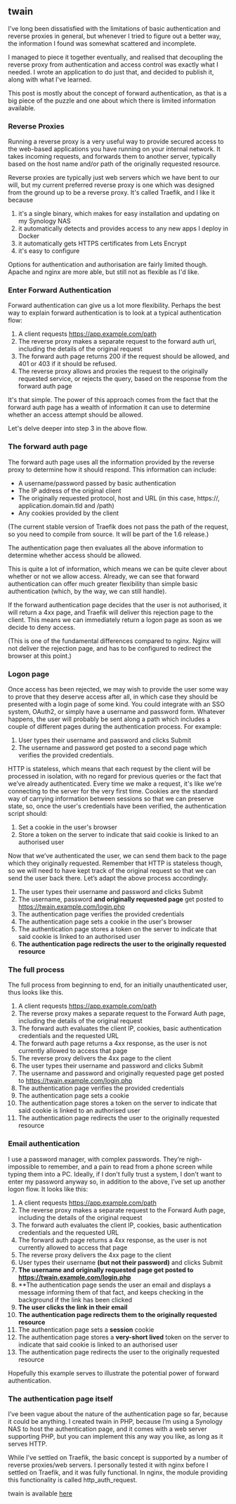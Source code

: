 ## twain

I've long been dissatisfied with the limitations of basic authentication and reverse proxies in general, but whenever I tried to figure out a better way, the information I found was somewhat scattered and incomplete.

I managed to piece it together eventually, and realised that decoupling the reverse proxy from authentication and access control was exactly what I needed. I wrote an application to do just that, and decided to publish it, along with what I've learned.

This post is mostly about the concept of forward authentication, as that is a big piece of the puzzle and one about which there is limited information available.

### Reverse Proxies

Running a reverse proxy is a very useful way to provide secured access to the web-based applications you have running on your internal network. It takes incoming requests, and forwards them to another server, typically based on the host name and/or path of the originally requested resource.

Reverse proxies are typically just web servers which we have bent to our will, but my current preferred reverse proxy is one which was designed from the ground up to be a reverse proxy. It's called Traefik, and I like it because

1. it's a single binary, which makes for easy installation and updating on my Synology NAS
1. it automatically detects and provides access to any new apps I deploy in Docker
1. it automatically gets HTTPS certificates from Lets Encrypt
1. it's easy to configure

Options for authentication and authorisation are fairly limited though. Apache and nginx are more able, but still not as flexible as I'd like.

### Enter Forward Authentication

Forward authentication can give us a lot more flexibility. Perhaps the best way to explain forward authentication is to look at a typical authentication flow:

1. A client requests https://app.example.com/path
1. The reverse proxy makes a separate request to the forward auth url, including the details of the original request
1. The forward auth page returns 200 if the request should be allowed, and 401 or 403 if it should be refused.
1. The reverse proxy allows and proxies the request to the originally requested service, or rejects the query, based on the response from the forward auth page

It's that simple. The power of this approach comes from the fact that the forward auth page has a wealth of information it can use to determine whether an access attempt should be allowed.

Let's delve deeper into step 3 in the above flow.

### The forward auth page

The forward auth page uses all the information provided by the reverse proxy to determine how it should respond. This information can include:

* A username/password passed by basic authentication
* The IP address of the original client
* The originally requested protocol, host and URL (in this case, https://, application.domain.tld and /path)
* Any cookies provided by the client

(The current stable version of Traefik does not pass the path of the request, so you need to compile from source. It will be part of the 1.6 release.)

The authentication page then evaluates all the above information to determine whether access should be allowed.

This is quite a lot of information, which means we can be quite clever about whether or not we allow access. Already, we can see that forward authentication can offer much greater flexibility than simple basic authentication (which, by the way, we can still handle).

If the forward authentication page decides that the user is not authorised, it will return a 4xx page, and Traefik will deliver this rejection page to the client. This means we can immediately return a logon page as soon as we decide to deny access.

(This is one of the fundamental differences compared to nginx. Nginx will not deliver the rejection page, and has to be configured to redirect the browser at this point.)

### Logon page

Once access has been rejected, we may wish to provide the user some way to prove that they deserve access after all, in which case they should be presented with a login page of some kind. You could integrate with an SSO system, OAuth2, or simply have a username and password form. Whatever happens, the user will probably be sent along a path which includes a couple of different pages during the authentication process. For example:

1. User types their username and password and clicks Submit
1. The username and password get posted to a second page which verifies the provided credentials.

HTTP is stateless, which means that each request by the client will be processed in isolation, with no regard for previous queries or the fact that we’ve already authenticated. Every time we make a request, it's like we're connecting to the server for the very first time. Cookies are the standard way of carrying information between sessions so that we can preserve state, so, once the user's credentials have been verified, the authentication script should:

1. Set a cookie in the user's browser
1. Store a token on the server to indicate that said cookie is linked to an authorised user

Now that we’ve authenticated the user, we can send them back to the page which they originally requested. Remember that HTTP is stateless though, so we will need to have kept track of the original request so that we can send the user back there. Let’s adapt the above process accordingly.

1. The user types their username and password and clicks Submit
1. The username, password **and originally requested page** get posted to https://twain.example.com/login.php
1. The authentication page verifies the provided credentials
1. The authentication page sets a cookie in the user's browser
1. The authentication page stores a token on the server to indicate that said cookie is linked to an authorised user
1. **The authentication page redirects the user to the originally requested resource**

### The full process

The full process from beginning to end, for an initially unauthenticated user, thus looks like this.

1. A client requests https://app.example.com/path
1. The reverse proxy makes a separate request to the Forward Auth page, including the details of the original request
1. The forward auth evaluates the client IP, cookies, basic authentication credentials and the requested URL
1. The forward auth page returns a 4xx response, as the user is not currently allowed to access that page
1. The reverse proxy delivers the 4xx page to the client
1. The user types their username and password and clicks Submit
1. The username and password and originally requested page get posted to https://twain.example.com/login.php
1. The authentication page verifies the provided credentials
1. The authentication page sets a cookie
1. The authentication page stores a token on the server to indicate that said cookie is linked to an authorised user
1. The authentication page redirects the user to the originally requested resource

### Email authentication

I use a password manager, with complex passwords. They’re nigh-impossible to remember, and a pain to read from a phone screen while typing them into a PC. Ideally, if I don't fully trust a system, I don't want to enter my password anyway so, in addition to the above, I’ve set up another logon flow. It looks like this:

1. A client requests https://app.example.com/path
1. The reverse proxy makes a separate request to the Forward Auth page, including the details of the original request
1. The forward auth evaluates the client IP, cookies, basic authentication credentials and the requested URL
1. The forward auth page returns a 4xx response, as the user is not currently allowed to access that page
1. The reverse proxy delivers the 4xx page to the client
1. User types their username **(but not their password)** and clicks Submit
1. **The username and originally requested page get posted to https://twain.example.com/login.php**
1. **The authentication page sends the user an email and displays a message informing them of that fact, and keeps checking in the background if the link has been clicked
1. **The user clicks the link in their email**
1. **The authentication page redirects them to the originally requested resource**
1. The authentication page sets a **session** cookie
1. The authentication page stores a **very-short lived** token on the server to indicate that said cookie is linked to an authorised user
1. The authentication page redirects the user to the originally requested resource

Hopefully this example serves to illustrate the potential power of forward authentication.

### The authentication page itself

I’ve been vague about the nature of the authentication page so far, because it could be anything. I created twain in PHP, because I’m using a Synology NAS to host the authentication page, and it comes with a web server supporting PHP, but you can implement this any way you like, as long as it serves HTTP.

While I've settled on Traefik, the basic concept is supported by a number of reverse proxies/web servers. I personally tested it with nginx before I settled on Traefik, and it was fully functional. In nginx, the module providing this functionality is called http_auth_request.

twain is available [here](https://www.github.com/hjbotha/twain)
